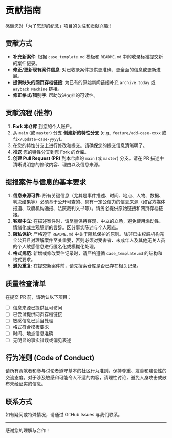 # 贡献指南

感谢您对「为了忘却的纪念」项目的关注和贡献兴趣！

## 贡献方式
* **补充新案件**: 根据 `case_template.md` 模板和 `README.md` 中的收录标准提交新的案件记录。
* **修正/更新现有案件信息**: 对已收录案件提供更准确、更全面的信息或更新进展。
* **提供缺失的网页存档链接**: 为已有的原始新闻链接补充 `archive.today` 或 `Wayback Machine` 链接。
* **修正格式/错别字**: 帮助改进文档的可读性。

## 贡献流程 (推荐)
1.  **Fork 本仓库** 到您的个人账户。
2.  从 `main` (或 `master`) 分支 **创建新的特性分支** (e.g., `feature/add-case-xxxx` 或 `fix/update-case-yyyy`)。
3.  在您的特性分支上进行修改和提交。请确保您的提交信息清晰明了。
4.  **推送** 您的特性分支到您 Fork 的仓库。
5.  **创建 Pull Request (PR)** 到本仓库的 `main` (或 `master`) 分支。请在 PR 描述中清晰说明您的修改内容、理由以及信息来源。

## 提报案件与信息的基本要求
1.  **信息来源可靠**: 所有关键信息（尤其是事件描述、时间、地点、人物、数据、判决结果等）必须基于公开可查的、具有一定公信力的信息来源（如官方媒体报道、政府机构通报、法院裁判文书等）。请务必提供原始链接和网页存档链接。
2.  **客观中立**: 在描述案件时，请尽量保持客观、中立的立场，避免使用煽动性、情绪化或主观臆断的言辞。区分事实陈述与个人观点。
3.  **隐私保护**: 严格遵守 `README.md` 中关于隐私保护的原则。除非已由权威机构完全公开且对理解案件至关重要，否则必须对受害者、未成年人及其他无关人员的个人敏感信息进行匿名化或模糊化处理。
4.  **格式规范**: 新增或修改案件记录时，请严格遵循 `case_template.md` 的结构和格式要求。
5.  **避免重复**: 在提交新案件前，请先搜索仓库是否已存在相关记录。

## 质量检查清单
在提交 PR 前，请确认以下项目：
- [ ] 信息来源已提供且可访问
- [ ] 已尝试提供网页存档链接
- [ ] 敏感信息已适当处理
- [ ] 格式符合模板要求
- [ ] 时间、地点信息准确
- [ ] 无明显的事实错误或偏见表述

## 行为准则 (Code of Conduct)
请所有贡献者和参与讨论者遵守基本的社区行为准则，保持尊重、友善和建设性的交流态度。对于涉及敏感和可能令人不适的内容，请理性讨论，避免人身攻击或散布未经证实的信息。

## 联系方式
如有疑问或特殊情况，请通过 GitHub Issues 与我们联系。

---

感谢您的理解与合作！
